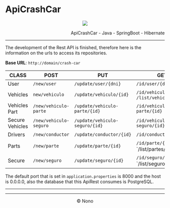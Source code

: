 # ApiCrashCar

<p align="center">
<img src="https://alegrucoding.com/wp-content/uploads/2021/10/spring_boot.png">
</p>

<p align="end">
ApiCrashCar - Java - SpringBoot - Hibernate
</p>


---

The development of the Rest API is finished, therefore here is the information on the urls to access its repositories.

**Base URL**: `http://domain/crash-car`

| CLASS  | POST  | PUT  | GET  |
| ------------ | ------------ | ------------ | ------------ |
| User  | `/new/user`  | `/update/user/{dni}`  | `/id/user/{dni}`|
| Vehicles  | `new/vehiculo`  |  `/update/vehiculo/{id}`  | `/id/vehiculo/{id}` or `/list/vehiculo/{dni}`  |
| Vehicles Part  | `/new/vehiculo-parte`  | `/update/vehiculo-parte/{id}`  | `/id/vehiculo-parte/{id}`  |
| Secure Vehicles   | `/new/vehiculo-seguro`  | `/update/vehiculo-seguro/{id}`  | `/id/vehiculo-seguro/{id}`  |
| Drivers  | `/new/conductor`  | `/update/conductor/{id}`  | `/id/conductor/{id}`  |
| Parts  | `/new/parte`  |  `/update/parte/{id}` | `/id/parte/{id}` or `/list/partes/{dni}
| Secure  | `/new/seguro`  | `/update/seguro/{id}`  | `/id/seguro/{id}` or `/list/seguros/{dni} |


The default port that is set in `application.properties` is 8000 and the host is 0.0.0.0, also the database that this ApiRest consumes is PostgreSQL.

------------

------------
<p align = center>
&copy; Nono
</p>

